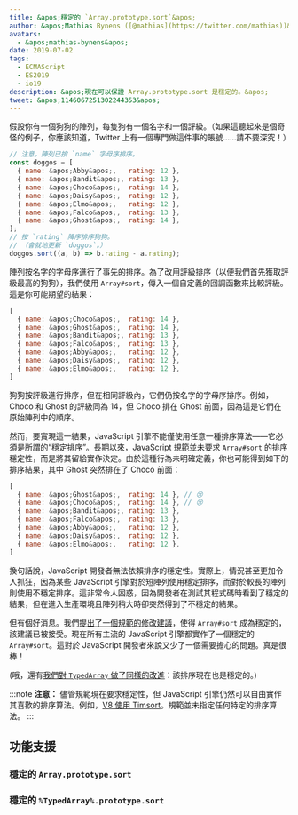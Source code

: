 ```yaml
---
title: &apos;穩定的 `Array.prototype.sort`&apos;
author: &apos;Mathias Bynens ([@mathias](https://twitter.com/mathias))&apos;
avatars:
  - &apos;mathias-bynens&apos;
date: 2019-07-02
tags:
  - ECMAScript
  - ES2019
  - io19
description: &apos;現在可以保證 Array.prototype.sort 是穩定的。&apos;
tweet: &apos;1146067251302244353&apos;
---
```

假設你有一個狗狗的陣列，每隻狗有一個名字和一個評級。（如果這聽起來是個奇怪的例子，你應該知道，Twitter 上有一個專門做這件事的賬號……請不要深究！）

```js
// 注意，陣列已按 `name` 字母序排序。
const doggos = [
  { name: &apos;Abby&apos;,   rating: 12 },
  { name: &apos;Bandit&apos;, rating: 13 },
  { name: &apos;Choco&apos;,  rating: 14 },
  { name: &apos;Daisy&apos;,  rating: 12 },
  { name: &apos;Elmo&apos;,   rating: 12 },
  { name: &apos;Falco&apos;,  rating: 13 },
  { name: &apos;Ghost&apos;,  rating: 14 },
];
// 按 `rating` 降序排序狗狗。
// （會就地更新 `doggos`。）
doggos.sort((a, b) => b.rating - a.rating);
```

<!--truncate-->
陣列按名字的字母序進行了事先的排序。為了改用評級排序（以便我們首先獲取評級最高的狗狗），我們使用 `Array#sort`，傳入一個自定義的回調函數來比較評級。這是你可能期望的結果：

```js
[
  { name: &apos;Choco&apos;,  rating: 14 },
  { name: &apos;Ghost&apos;,  rating: 14 },
  { name: &apos;Bandit&apos;, rating: 13 },
  { name: &apos;Falco&apos;,  rating: 13 },
  { name: &apos;Abby&apos;,   rating: 12 },
  { name: &apos;Daisy&apos;,  rating: 12 },
  { name: &apos;Elmo&apos;,   rating: 12 },
]
```

狗狗按評級進行排序，但在相同評級內，它們仍按名字的字母序排序。例如，Choco 和 Ghost 的評級同為 14，但 Choco 排在 Ghost 前面，因為這是它們在原始陣列中的順序。

然而，要實現這一結果，JavaScript 引擎不能僅使用任意一種排序算法——它必須是所謂的“穩定排序”。長期以來，JavaScript 規範並未要求 `Array#sort` 的排序穩定性，而是將其留給實作決定。由於這種行為未明確定義，你也可能得到如下的排序結果，其中 Ghost 突然排在了 Choco 前面：

```js
[
  { name: &apos;Ghost&apos;,  rating: 14 }, // 😢
  { name: &apos;Choco&apos;,  rating: 14 }, // 😢
  { name: &apos;Bandit&apos;, rating: 13 },
  { name: &apos;Falco&apos;,  rating: 13 },
  { name: &apos;Abby&apos;,   rating: 12 },
  { name: &apos;Daisy&apos;,  rating: 12 },
  { name: &apos;Elmo&apos;,   rating: 12 },
]
```

換句話說，JavaScript 開發者無法依賴排序的穩定性。實際上，情況甚至更加令人抓狂，因為某些 JavaScript 引擎對於短陣列使用穩定排序，而對於較長的陣列則使用不穩定排序。這非常令人困惑，因為開發者在測試其程式碼時看到了穩定的結果，但在進入生產環境且陣列稍大時卻突然得到了不穩定的結果。

但有個好消息。我們[提出了一個規範的修改建議](https://github.com/tc39/ecma262/pull/1340)，使得 `Array#sort` 成為穩定的，該建議已被接受。現在所有主流的 JavaScript 引擎都實作了一個穩定的 `Array#sort`。這對於 JavaScript 開發者來說又少了一個需要擔心的問題。真是很棒！

(哦，還有[我們對 `TypedArray` 做了同樣的改進](https://github.com/tc39/ecma262/pull/1433)：該排序現在也是穩定的。)

:::note
**注意：** 儘管規範現在要求穩定性，但 JavaScript 引擎仍然可以自由實作其喜歡的排序算法。例如，[V8 使用 Timsort](/blog/array-sort#timsort)。規範並未指定任何特定的排序算法。
:::

## 功能支援

### 穩定的 `Array.prototype.sort`

<feature-support chrome="70 /blog/v8-release-70#javascript-language-features"
                 firefox="yes"
                 safari="yes"
                 nodejs="12 https://twitter.com/mathias/status/1120700101637353473"
                 babel="yes https://github.com/zloirock/core-js#ecmascript-array"></feature-support>

### 穩定的 `%TypedArray%.prototype.sort`

<feature-support chrome="74 https://bugs.chromium.org/p/v8/issues/detail?id=8567"
                 firefox="67 https://bugzilla.mozilla.org/show_bug.cgi?id=1290554"
                 safari="yes"
                 nodejs="12 https://twitter.com/mathias/status/1120700101637353473"
                 babel="yes https://github.com/zloirock/core-js#ecmascript-typed-arrays"></feature-support>
